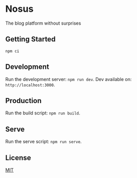 # Nosus

The blog platform without surprises

## Getting Started

```
npm ci
```

## Development

Run the development server: `npm run dev`.
Dev available on: `http://localhost:3000`.

## Production

Run the build script: `npm run build`.

## Serve

Run the serve script: `npm run serve`.

## License

[MIT](https://github.com/nosus-platform/nosus/blob/main/LICENSE)
